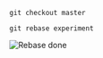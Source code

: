 ```git checkout master```

```git rebase experiment```

![Rebase done](/resources/images/rebase_done.png)
